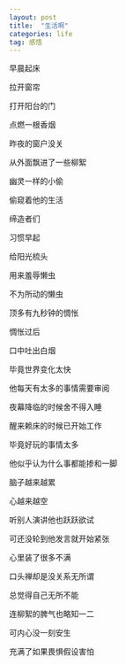 ```yaml
---
layout: post
title:  "生活啊"
categories: life
tag: 感悟
---
```


早晨起床

拉开窗帘

打开阳台的门

点燃一根香烟


昨夜的窗户没关

从外面飘进了一些柳絮

幽灵一样的小偷

偷窥着他的生活


缔造者们

习惯早起

给阳光梳头

用来羞辱懒虫


不为所动的懒虫

顶多有九秒钟的惆怅

惆怅过后

口中吐出白烟


毕竟世界变化太快

他每天有太多的事情需要审阅

夜幕降临的时候舍不得入睡

醒来赖床的时候已开始工作


毕竟好玩的事情太多

他似乎认为什么事都能掺和一脚

脑子越来越累

心越来越空


听别人演讲他也跃跃欲试

可还没轮到他发言就开始紧张

心里装了很多不满

口头禅却是没关系无所谓


总觉得自己无所不能

连柳絮的脾气也略知一二

可内心没一刻安生

充满了如果畏惧假设害怕